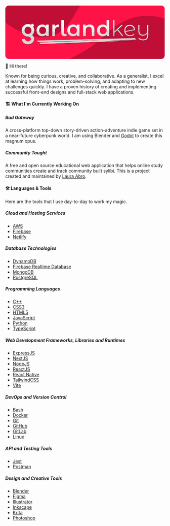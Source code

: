 <a href="https://garlandkey.com" target="blank"><img align="center" src="https://github.com/GarlandKey/creative-content/blob/main/github_header.webp" alt="Garland Key, Full Stack Software Engineer" /></a>

👋 Hi there!

Known for being curious, creative, and collaborative. As a generalist, I excel at learning how things work, problem-solving, and adapting to new challenges quickly. I have a proven history of creating and implementing successful front-end designs and full-stack web applications.

#### 🏗️ What I'm Currently Working On

##### Bad Gateway

A cross-platform top-down story-driven action-adventure indie game set in a near-future cyberpunk world. I am using Blender and [Godot](https://godotengine.org/) to create this magnum opus.

##### Community Taught

A free and open source educational web application that helps online study communities create and track community built sylibi. This is a project created and maintained by [Laura Abro](https://github.com/labrocadabro).

#### 🛠️ Languages & Tools

Here are the tools that I use day-to-day to work my magic.

##### Cloud and Hosting Services

* [AWS](https://aws.amazon.com/what-is-aws/)
* [Firebase](https://firebase.google.com/)
* [Netlify](https://www.netlify.com/about/)

##### Database Technologies

* [DynamoDB](https://aws.amazon.com/dynamodb/)
* [Firebase Realtime Database](https://firebase.google.com/docs/database/)
* [MongoDB](https://www.mongodb.com/)
* [PostgreSQL](https://www.postgresql.org/)

##### Programming Languages

* [C++](https://gcc.gnu.org/projects/cxx-status.html)
* [CSS3](https://www.w3.org/Style/CSS/)
* [HTML5](https://www.w3.org/html/)
* [JavaScript](https://developer.mozilla.org/en-US/docs/Web/JavaScript)
* [Python](https://www.python.org/)
* [TypeScript](https://www.typescriptlang.org/)

##### Web Development Frameworks, Libraries and Runtimes

* [ExpressJS](https://expressjs.com/)
* [NextJS](https://nextjs.org/)
* [NodeJS](https://nodejs.org)
* [ReactJS](https://reactnative.dev/)
* [React Native](https://reactnative.dev/)
* [TailwindCSS](https://tailwindcss.com/)
* [Vite](https://vitejs.dev/)

##### DevOps and Version Control

* [Bash](https://www.gnu.org/software/bash/)
* [Docker](https://www.docker.com/)
* [Git](https://git-scm.com/)
* [GitHub](https://github.com)
* [GitLab](https://gitlab.com)
* [Linux](https://www.linux.org/)

##### API and Testing Tools

* [Jest](https://jestjs.io/)
* [Postman](https://www.postman.com/)

##### Design and Creative Tools

* [Blender](https://www.blender.org/)
* [Figma](https://www.figma.com/)
* [Illustrator](https://www.adobe.com/products/illustrator.html)
* [Inkscape](https://inkscape.org/)
* [Krita](https://krita.org/)
* [Photoshop](https://www.adobe.com/products/photoshop.html)
